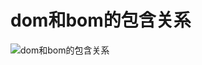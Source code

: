 <author-info date="1631095039251"></author-info>

# dom和bom的包含关系

![dom和bom的包含关系](/src/dom和bom的包含关系.jpg)
